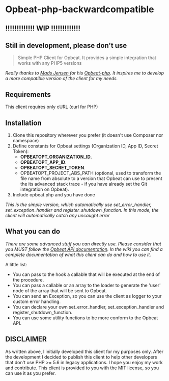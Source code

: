 Opbeat-php-backwardcompatible
=================

## !!!!!!!!!!!!! WIP !!!!!!!!!!!!! 
## Still in development, please don't use 

> Simple PHP Client for Opbeat. It provides a simple integration that works with any PHP5 versions

_Really thanks to [Mads Jensen](https://github.com/madsleejensen) for his [Opbeat-php](https://github.com/madsleejensen/opbeat-php). It inspires me to develop a more compatible version of the client for my needs._  
  
  
## Requirements
This client requires only cURL (curl for PHP)

## Installation
1. Clone this repository wherever you prefer (it doesn't use Composer nor namespace)
2. Define constants for Opbeat settings (Organization ID, App ID, Secret Token):  
    * **OPBEATOPT\_ORGANIZATION\_ID**.  
    * **OPBEATOPT\_APP\_ID**.
    * **OPBEATOPT\_SECRET\_TOKEN**.
    * OPBEATOPT\_PROJECT\_ABS\_PATH (optional, used to transform the file name from absolute to a version that Opbeat can use to present the its advanced stack trace - if you have already set the Git integration on Opbeat).
3. Include opbeat.php and you have done
  
*This is the simple version, which automatically use set\_error\_handler, set\_exception\_handler and register\_shutdown\_function. In this mode, the client will automatically catch any uncaught error*  

## What you can do
_There are some advanced stuff you can directly use. Please consider that you MUST follow the [Opbeat API documentation](https://opbeat.com/docs/api/intake/v1/#-error-logging-). In the wiki you can find a complete documentation of what this client can do and how to use it._  
  
A little list:
* You can pass to the hook a callable that will be executed at the end of the procedure.
* You can pass a callable or an array to the loader to generate the 'user' node of the array that will be sent to Opbeat.
* You can send an Exception, so you can use the client as logger to your custom error handling.
* You can declare your own set\_error\_handler, set\_exception\_handler and register\_shutdown\_function.
* You can use some utility functions to be more conform to the Opbeat API.
  

## DISCLAIMER
As written above, I initially developed this client for my purposes only. After the development I decided to publish this client to help other developers that don't use PHP \>= 5.6 in legacy applications. I hope you enjoy my work and contribute.
This client is provided to you with the MIT license, so you can use it as you prefer.
